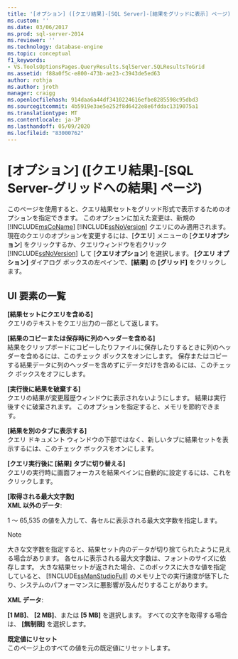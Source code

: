 ```yaml
---
title: '[オプション] ([クエリ結果]-[SQL Server]-[結果をグリッドに表示] ページ) |Microsoft Docs'
ms.custom: ''
ms.date: 03/06/2017
ms.prod: sql-server-2014
ms.reviewer: ''
ms.technology: database-engine
ms.topic: conceptual
f1_keywords:
- VS.ToolsOptionsPages.QueryResults.SqlServer.SQLResultsToGrid
ms.assetid: f88a0f5c-e800-473b-ae23-c3943de5ed63
author: rothja
ms.author: jroth
manager: craigg
ms.openlocfilehash: 914daa6a44df3410224616efbe8285598c95dbd3
ms.sourcegitcommit: 4b5919e3ae5e252f8d6422e8e6fddac1319075a1
ms.translationtype: MT
ms.contentlocale: ja-JP
ms.lasthandoff: 05/09/2020
ms.locfileid: "83000762"
---
```

# <a name="options-query-results-sql-server-results-to-grid-page"></a>[オプション] ([クエリ結果]-[SQL Server-グリッドへの結果] ページ)
  このページを使用すると、クエリ結果セットをグリッド形式で表示するためのオプションを指定できます。 このオプションに加えた変更は、新規の [!INCLUDE[msCoName](../includes/msconame-md.md)] [!INCLUDE[ssNoVersion](../includes/ssnoversion-md.md)] クエリにのみ適用されます。 現在のクエリのオプションを変更するには、[**クエリ**] メニューの [**クエリオプション**] をクリックするか、クエリウィンドウを右クリック [!INCLUDE[ssNoVersion](../includes/ssnoversion-md.md)] して [**クエリオプション**] を選択します。 **[クエリ オプション]** ダイアログ ボックスの左ペインで、**[結果]** の **[グリッド]** をクリックします。  
  
## <a name="uielement-list"></a>UI 要素の一覧  
 **[結果セットにクエリを含める]**  
 クエリのテキストをクエリ出力の一部として返します。  
  
 **[結果のコピーまたは保存時に列のヘッダーを含める]**  
 結果をクリップボードにコピーしたりファイルに保存したりするときに列のヘッダーを含めるには、このチェック ボックスをオンにします。 保存またはコピーする結果データに列のヘッダーを含めずにデータだけを含めるには、このチェック ボックスをオフにします。  
  
 **[実行後に結果を破棄する]**  
 クエリの結果が変更履歴ウィンドウに表示されないようにします。 結果は実行後すぐに破棄されます。 このオプションを指定すると、メモリを節約できます。  
  
 **[結果を別のタブに表示する]**  
 クエリ ドキュメント ウィンドウの下部ではなく、新しいタブに結果セットを表示するには、このチェック ボックスをオンにします。  
  
 **[クエリ実行後に [結果] タブに切り替える]**  
 クエリの実行時に画面フォーカスを結果ペインに自動的に設定するには、これをクリックします。  
  
 **[取得される最大文字数]**  
 **XML 以外のデータ**:  
  
 1 ～ 65,535 の値を入力して、各セルに表示される最大文字数を指定します。  
  
> [!NOTE]  
>  大きな文字数を指定すると、結果セット内のデータが切り捨てられたように見える場合があります。 各セルに表示される最大文字数は、フォントのサイズに依存します。 大きな結果セットが返された場合、このボックスに大きな値を指定していると、 [!INCLUDE[ssManStudioFull](../includes/ssmanstudiofull-md.md)] のメモリ上での実行速度が低下したり、システムのパフォーマンスに悪影響が及んだりすることがあります。  
  
 **XML データ**:  
  
 **[1 MB]**、 **[2 MB]**、または **[5 MB]** を選択します。 すべての文字を取得する場合は、 **[無制限]** を選択します。  
  
 **既定値にリセット**  
 このページ上のすべての値を元の既定値にリセットします。  
  
  
